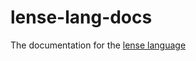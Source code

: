 # lense-lang-docs
The documentation for the [lense language](https://github.com/sergiotaborda/lense-lang)
